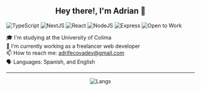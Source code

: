 <h2 align="center">Hey there!, I'm Adrian 👋</h2>

![TypeScript](https://img.shields.io/badge/typescript-blue?style=for-the-badge)
![NextJS](https://img.shields.io/badge/nextJS-black?style=for-the-badge)
![React](https://img.shields.io/badge/react-blue?style=for-the-badge)
![NodeJS](https://img.shields.io/badge/nodeJS-aasd?style=for-the-badge)
![Express](https://img.shields.io/badge/Express-white?style=for-the-badge)
![Open to Work](https://img.shields.io/badge/Open%20to%20Work-green?style=for-the-badge)

🎓 I'm studying at the University of Colima <br>
🔭 I'm currently working as a freelancer web developer <br>
📫 How to reach me: adrifecovadev@gmail.com <br>
🗣️ Languages: Spanish, and English <br>

<hr>

<p align="center">
  <img src="https://github-readme-stats.vercel.app/api/top-langs/?username=adrife2005&hide=lua" alt="Langs">
</p>
